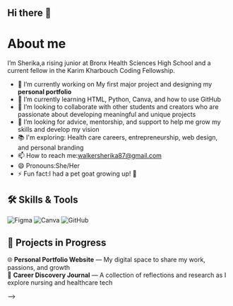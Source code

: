 ## Hi there 👋
# About me
I’m Sherika,a rising junior at Bronx Health Sciences High School and a current fellow in the Karim Kharbouch Coding Fellowship.

- 🔭 I’m currently working on  My first major project and designing my **personal portfolio**
- 🌱 I’m currently learning HTML, Python, Canva, and how to use GitHub  
- 👯 I’m looking to collaborate with other students and creators who are passionate about developing meaningful and unique projects
- 🤔 I’m looking for advice, mentorship, and support to help me grow my skills and develop my vision
-  📚 I'm exploring: Health care careers, entrepreneurship, web design, and personal branding
- 📫 How to reach me:walkersherika87@gmail.com 
- 😄 Pronouns:She/Her 
- ⚡ Fun fact:I had a pet goat growing up! 🐐

 ## 🛠️ Skills & Tools
 ![Figma](https://img.shields.io/badge/-Figma-F24E1E?logo=figma&logoColor=fff)
![Canva](https://img.shields.io/badge/-Canva-00C4CC?logo=canva&logoColor=fff)
![GitHub](https://img.shields.io/badge/-GitHub-181717?logo=github&logoColor=fff)
 ## 🚧 Projects in Progress
🌐 **Personal Portfolio Website** — My digital space to share my work, passions, and growth  
 📓 **Career Discovery Journal** — A collection of reflections and research as I explore nursing and healthcare tech


-->
